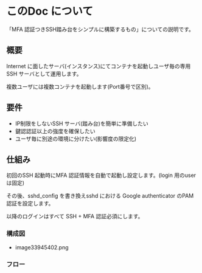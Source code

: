 # このDoc について

「MFA 認証つきSSH踏み台をシンプルに構築するもの」についての説明です。

## 概要
Internet に面したサーバ(インスタンス)にてコンテナを起動しユーザ毎の専用SSH サーバとして運用します。

複数ユーザには複数コンテナを起動します(Port番号で区別)。

## 要件
* IP制限をしないSSH サーバ(踏み台)を簡単に準備したい
* 鍵認認証以上の強度を確保したい
* ユーザ毎に別途の環境に分けたい(影響度の限定化)

## 仕組み
初回のSSH 起動時にMFA 認証情報を自動で起動し設定します。(login 用のuserは固定)

その後、sshd_config を書き換えsshd における Google authenticator のPAM認証を設定します。

以降のログインはすべて SSH + MFA 認証必須にします。

### 構成図
  * image33945402.png

### フロー


